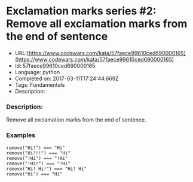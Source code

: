 # Exclamation marks series #2: Remove all exclamation marks from the end of sentence

 - URL:[https://www.codewars.com/kata/57faece99610ced690000165](https://www.codewars.com/kata/57faece99610ced690000165)
 - Id: 57faece99610ced690000165
 - Language: python
 - Completed on: 2017-03-11T17:24:44.669Z
 - Tags: Fundamentals
 - Description:
### Description:

 Remove all exclamation marks from the end of sentence.

### Examples

```
remove("Hi!") === "Hi"
remove("Hi!!!") === "Hi"
remove("!Hi") === "!Hi"
remove("!Hi!") === "!Hi"
remove("Hi! Hi!") === "Hi! Hi"
remove("Hi") === "Hi"
```

